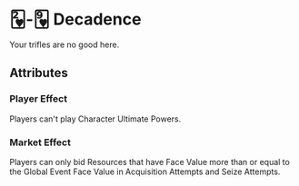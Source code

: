 # 🂲-🂹 Decadence

Your trifles are no good here.

## Attributes

### Player Effect

Players can't play Character Ultimate Powers.

### Market Effect

Players can only bid Resources that have Face Value more than or equal to the Global Event Face Value in Acquisition Attempts and Seize Attempts.

